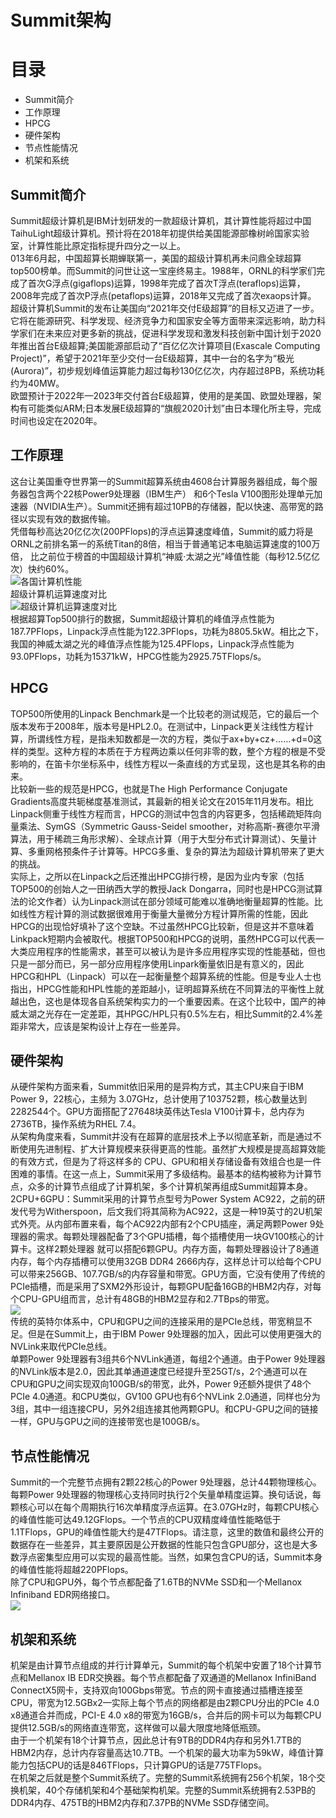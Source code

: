 Summit架构   
==

目录  
==  
- Summit简介    
- 工作原理
- HPCG   
- 硬件架构    
- 节点性能情况   
- 机架和系统   

Summit简介   
----
Summit超级计算机是IBM计划研发的一款超级计算机，其计算性能将超过中国TaihuLight超级计算机。预计将在2018年初提供给美国能源部橡树岭国家实验室，计算性能比原定指标提升四分之一以上。          
013年6月起，中国超算长期蝉联第一，美国的超级计算机再未问鼎全球超算top500榜单。而Summit的问世让这一宝座终易主。1988年，ORNL的科学家们完成了首次G浮点(gigaflops)运算，1998年完成了首次T浮点(teraflops)运算，2008年完成了首次P浮点(petaflops)运算，2018年又完成了首次exaops计算。         
超级计算机Summit的发布让美国向“2021年交付E级超算”的目标又迈进了一步。             
它将在能源研究、科学发现、经济竞争力和国家安全等方面带来深远影响，助力科学家们在未来应对更多新的挑战，促进科学发现和激发科技创新中国计划于2020年推出首台E级超算;美国能源部启动了“百亿亿次计算项目(Exascale Computing Project)”，希望于2021年至少交付一台E级超算，其中一台的名字为“极光(Aurora)”，初步规划峰值运算能力超过每秒130亿亿次，内存超过8PB，系统功耗约为40MW。            
欧盟预计于2022年—2023年交付首台E级超算，使用的是美国、欧盟处理器，架构有可能类似ARM;日本发展E级超算的“旗舰2020计划”由日本理化所主导，完成时间也设定在2020年。         

工作原理   
----
这台让美国重夺世界第一的Summit超算系统由4608台计算服务器组成，每个服务器包含两个22核Power9处理器（IBM生产）
和6个Tesla V100图形处理单元加速器（NVIDIA生产）。Summit还拥有超过10PB的存储器，配以快速、高带宽的路径以实现有效的数据传输。     
凭借每秒高达20亿亿次(200PFlops)的浮点运算速度峰值，Summit的威力将是ORNL之前排名第一的系统Titan的8倍，相当于普通笔记本电脑运算速度的100万倍，
比之前位于榜首的中国超级计算机“神威⋅太湖之光”峰值性能（每秒12.5亿亿次）快约60%。      
![各国计算机性能](https://m.qpic.cn/psc?/V10d7b8e2YPTcE/T7ZeoLlLvDuhDKIHjjjMLcUSaAaNO6vuoPu3j2kSiTkV5fFQEGqhEGnrjL6yvpdaFJHKEIyO1kkurZqMSEOLWQDGl16hP51uHcrlNulK5hs!/b&bo=WAKvAQAAAAARB8Q!&rf=viewer_4)       
超级计算机运算速度对比   
![超级计算机运算速度对比](http://m.qpic.cn/psc?/V10d7b8e2YPTcE/T7ZeoLlLvDuhDKIHjjjMLV1yJaGn2STrLp9H*MG6alHi7r9.Jy4LUX9cotGxwbBs8*Y8EqluobnJJrB4QrkEsQ.jIpPCBWvMoTYdWS73Nkk!/b&bo=HAKVAQAAAAARF6o!&rf=viewer_4)   
根据超算Top500排行的数据，Summit超级计算机的峰值浮点性能为187.7PFlops，Linpack浮点性能为122.3PFlops，功耗为8805.5kW。相比之下，我国的神威太湖之光的峰值浮点性能为125.4PFlops，Linpack浮点性能为93.0PFlops，功耗为15371kW，HPCG性能为2925.75TFlops/s。    

HPCG   
---
TOP500所使用的Linpack Benchmark是一个比较老的测试规范，它的最后一个版本发布于2008年，版本号是HPL2.0。在测试中，Linpack更关注线性方程计算，所谓线性方程，是指未知数都是一次的方程，类似于ax+by+cz+……+d=0这样的类型。这种方程的本质在于方程两边乘以任何非零的数，整个方程的根是不受影响的，在笛卡尔坐标系中，线性方程以一条直线的方式呈现，这也是其名称的由来。        
比较新一些的规范是HPCG，也就是The High Performance Conjugate Gradients高度共轭梯度基准测试，其最新的相关论文在2015年11月发布。相比Linpack侧重于线性方程而言，HPCG的测试中包含的内容更多，包括稀疏矩阵向量乘法、SymGS（Symmetric Gauss-Seidel smoother，对称高斯-赛德尔平滑算法，用于稀疏三角形求解）、全球点计算（用于大型分布式计算测试）、矢量计算、多重网格预条件子计算等。HPCG多重、复杂的算法为超级计算机带来了更大的挑战。   
实际上，之所以在Linpack之后还推出HPCG排行榜，是因为业内专家（包括TOP500的创始人之一田纳西大学的教授Jack Dongarra，同时也是HPCG测试算法的论文作者）认为Linpack测试在部分领域可能难以准确地衡量超算的性能。比如线性方程计算的测试数据很难用于衡量大量微分方程计算所需的性能，因此HPCG的出现恰好填补了这个空缺。不过虽然HPCG比较新，但是这并不意味着Linkpack短期内会被取代。根据TOP500和HPCG的说明，虽然HPCG可以代表一大类应用程序的性能需求，甚至可以被认为是许多应用程序实现的性能基础，但也只是一部分而已，另一部分应用程序使用Linpark衡量依旧是有意义的，因此HPCG和HPL（Linpack）可以在一起衡量整个超算系统的性能。但是专业人士也指出，HPCG性能和HPL性能的差距越小，证明超算系统在不同算法的平衡性上就越出色，这也是体现各自系统架构实力的一个重要因素。在这个比较中，国产的神威太湖之光存在一定差距，其HPGC/HPL只有0.5%左右，相比Summit的2.4%差距非常大，应该是架构设计上存在一些差异。    

硬件架构  
----
从硬件架构方面来看，Summit依旧采用的是异构方式，其主CPU来自于IBM Power 9，22核心，主频为 3.07GHz，总计使用了103752颗，核心数量达到2282544个。GPU方面搭配了27648块英伟达Tesla V100计算卡，总内存为2736TB，操作系统为RHEL 7.4。         
从架构角度来看，Summit并没有在超算的底层技术上予以彻底革新，而是通过不断使用先进制程、扩大计算规模来获得更高的性能。虽然扩大规模是提高超算效能的有效方式，但是为了将这样多的 CPU、GPU和相关存储设备有效组合也是一件困难的事情。在这一点上，Summit采用了多级结构。最基本的结构被称为计算节点，众多的计算节点组成了计算机架，多个计算机架再组成Summit超算本身。      
2CPU+6GPU：Summit采用的计算节点型号为Power System AC922，之前的研发代号为Witherspoon，后文我们将其简称为AC922，这是一种19英寸的2U机架式外壳。从内部布置来看，每个AC922内部有2个CPU插座，满足两颗Power 9处理器的需求。每颗处理器配备了3个GPU插槽，每个插槽使用一块GV100核心的计算卡。这样2颗处理器 就可以搭配6颗GPU。内存方面，每颗处理器设计了8通道内存，每个内存插槽可以使用32GB DDR4 2666内存，这样总计可以给每个CPU可以带来256GB、107.7GB/s的内存容量和带宽。GPU方面，它没有使用了传统的PCIe插槽，而是采用了SXM2外形设计，每颗GPU配备16GB的HBM2内存，对每个CPU-GPU组而言，总计有48GB的HBM2显存和2.7TBps的带宽。        
![ ](http://04.imgmini.eastday.com/mobile/20180809/20180809214415_5ab8053d0f319d774a18ba8a6f1c2fae_5.jpeg)       
传统的英特尔体系中，CPU和GPU之间的连接采用的是PCIe总线，带宽稍显不足。但是在Summit上，由于IBM Power 9处理器的加入，因此可以使用更强大的NVLink来取代PCIe总线。   
单颗Power 9处理器有3组共6个NVLink通道，每组2个通道。由于Power 9处理器的NVLink版本是2.0，因此其单通道速度已经提升至25GT/s，2个通道可以在CPU和GPU之间实现双向100GB/s的带宽，此外，Power 9还额外提供了48个PCIe 4.0通道。和CPU类似，GV100 GPU也有6个NVLink 2.0通道，同样也分为3组，其中一组连接CPU，另外2组连接其他两颗GPU。和CPU-GPU之间的链接一样，GPU与GPU之间的连接带宽也是100GB/s。

节点性能情况   
---
Summit的一个完整节点拥有2颗22核心的Power 9处理器，总计44颗物理核心。每颗Power 9处理器的物理核心支持同时执行2个矢量单精度运算。换句话说，每颗核心可以在每个周期执行16次单精度浮点运算。在3.07GHz时，每颗CPU核心的峰值性能可达49.12GFlops。一个节点的CPU双精度峰值性能略低于1.1TFlops，GPU的峰值性能大约是47TFlops。请注意，这里的数值和最终公开的数据存在一些差异，其主要原因是公开数据的性能只包含GPU部分，这也是大多数浮点密集型应用可以实现的最高性能。当然，如果包含CPU的话，Summit本身的峰值性能将超越220PFlops。            
除了CPU和GPU外，每个节点都配备了1.6TB的NVMe SSD和一个Mellanox Infiniband EDR网络接口。      
![](http://04.imgmini.eastday.com/mobile/20180809/20180809214415_5ab8053d0f319d774a18ba8a6f1c2fae_9.jpeg)     

机架和系统      
---
机架是由计算节点组成的并行计算单元，Summit的每个机架中安置了18个计算节点和Mellanox IB EDR交换器。每个节点都配备了双通道的Mellanox InfiniBand ConnectX5网卡，支持双向100Gbps带宽。节点的网卡直接通过插槽连接至CPU，带宽为12.5GBx2—实际上每个节点的网络都是由2颗CPU分出的PCIe 4.0 x8通道合并而成，PCI-E 4.0 x8的带宽为16GB/s，合并后的网卡可以为每颗CPU提供12.5GB/s的网络直连带宽，这样做可以最大限度地降低瓶颈。    
由于一个机架有18个计算节点，因此总计有9TB的DDR4内存和另外1.7TB的HBM2内存，总计内存容量高达10.7TB。一个机架的最大功率为59kW，峰值计算能力包括CPU的话是846TFlops，只计算GPU的话是775TFlops。      
在机架之后就是整个Summit系统了。完整的Summit系统拥有256个机架，18个交换机架，40个存储机架和4个基础架构机架。完整的Summit系统拥有2.53PB的DDR4内存、475TB的HBM2内存和7.37PB的NVMe SSD存储空间。
